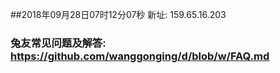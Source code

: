 ##2018年09月28日07时12分07秒 新址: 159.65.16.203
### 兔友常见问题及解答: https://github.com/wanggonging/d/blob/w/FAQ.md
